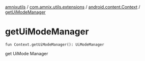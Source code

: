 [amnixutils](../../index.md) / [com.amnix.utils.extensions](../index.md) / [android.content.Context](index.md) / [getUiModeManager](./get-ui-mode-manager.md)

# getUiModeManager

`fun Context.getUiModeManager(): UiModeManager`

get UiMode Manager

